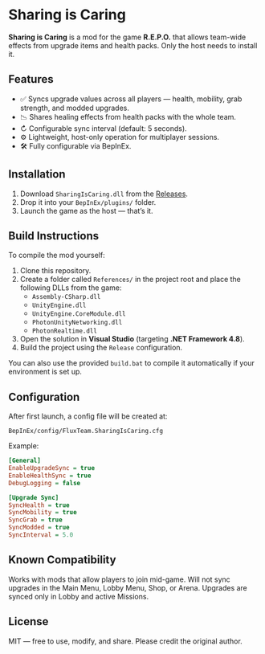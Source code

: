 # Sharing is Caring

**Sharing is Caring** is a mod for the game **R.E.P.O.** that allows team-wide effects from upgrade items and health packs. Only the host needs to install it.

## Features

- ✅ Syncs upgrade values across all players — health, mobility, grab strength, and modded upgrades.
- 📉 Shares healing effects from health packs with the whole team.
- ↻ Configurable sync interval (default: 5 seconds).
- ⚙️ Lightweight, host-only operation for multiplayer sessions.
- 🛠️ Fully configurable via BepInEx.

## Installation

1. Download `SharingIsCaring.dll` from the [Releases](https://github.com/kronflux/SharingIsCaringMod/releases).
2. Drop it into your `BepInEx/plugins/` folder.
3. Launch the game as the host — that’s it.

## Build Instructions

To compile the mod yourself:

1. Clone this repository.
2. Create a folder called `References/` in the project root and place the following DLLs from the game:
   - `Assembly-CSharp.dll`
   - `UnityEngine.dll`
   - `UnityEngine.CoreModule.dll`
   - `PhotonUnityNetworking.dll`
   - `PhotonRealtime.dll`
3. Open the solution in **Visual Studio** (targeting **.NET Framework 4.8**).
4. Build the project using the `Release` configuration.

You can also use the provided `build.bat` to compile it automatically if your environment is set up.

## Configuration

After first launch, a config file will be created at:

```
BepInEx/config/FluxTeam.SharingIsCaring.cfg
```

Example:

```ini
[General]
EnableUpgradeSync = true
EnableHealthSync = true
DebugLogging = false

[Upgrade Sync]
SyncHealth = true
SyncMobility = true
SyncGrab = true
SyncModded = true
SyncInterval = 5.0
```

## Known Compatibility

Works with mods that allow players to join mid-game. Will not sync upgrades in the Main Menu, Lobby Menu, Shop, or Arena. Upgrades are synced only in Lobby and active Missions.

## License

MIT — free to use, modify, and share. Please credit the original author.